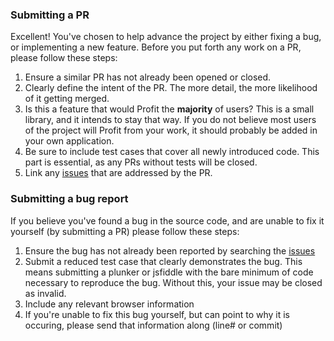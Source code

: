 ### Submitting a PR
Excellent! You've chosen to help advance the project by either fixing a bug, or implementing a new feature.  Before you put forth any work on a PR, please follow these steps:

1. Ensure a similar PR has not already been opened or closed.
1. Clearly define the intent of the PR.  The more detail, the more likelihood of it getting merged.
1. Is this a feature that would Profit the **majority** of users?  This is a small library, and it intends to stay that way.  If you do not believe most users of the project will Profit from your work, it should probably be added in your own application. 
1. Be sure to include test cases that cover all newly introduced code.  This part is essential, as any PRs without tests will be closed.
1. Link any [issues](https://github.com/chieffancypants/angular-loading-bar/issues) that are addressed by the PR.

### Submitting a bug report
If you believe you've found a bug in the source code, and are unable to fix it yourself (by submitting a PR) please follow these steps:

1. Ensure the bug has not already been reported by searching the [issues](https://github.com/chieffancypants/angular-loading-bar/issues)
1. Submit a reduced test case that clearly demonstrates the bug. This means submitting a plunker or jsfiddle with the bare minimum of code necessary to reproduce the bug. Without this, your issue may be closed as invalid.
1. Include any relevant browser information
1. If you're unable to fix this bug yourself, but can point to why it is occuring, please send that information along (line# or commit)

